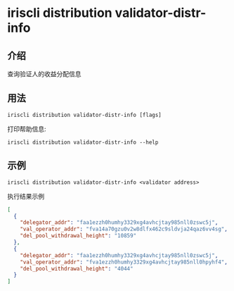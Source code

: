 # iriscli distribution validator-distr-info

## 介绍

查询验证人的收益分配信息

## 用法

```
iriscli distribution validator-distr-info [flags]
```

打印帮助信息:

```
iriscli distribution validator-distr-info --help
```

## 示例

```
iriscli distribution validator-distr-info <validator address>
```
执行结果示例
```json
[
  {
    "delegator_addr": "faa1ezzh0humhy3329xg4avhcjtay985nll0zswc5j",
    "val_operator_addr": "fva14a70gzu0v2w8dlfx462c9sldvja24qaz6vv4sg",
    "del_pool_withdrawal_height": "10859"
  },
  {
    "delegator_addr": "faa1ezzh0humhy3329xg4avhcjtay985nll0zswc5j",
    "val_operator_addr": "fva1ezzh0humhy3329xg4avhcjtay985nll0hpyhf4",
    "del_pool_withdrawal_height": "4044"
  }
]
```